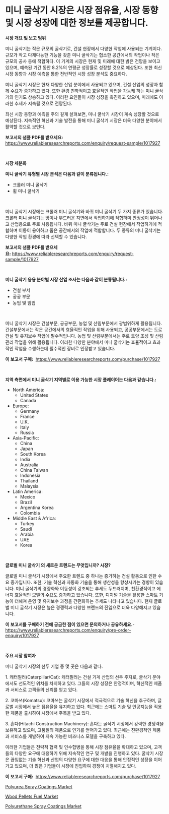 <p><h1>미니 굴삭기 시장은 시장 점유율, 시장 동향 및 시장 성장에 대한 정보를 제공합니다.</h1></p><p><strong>시장 개요 및 보고 범위</strong></p>
<p><p>미니 굴삭기는 작은 규모의 굴삭기로, 건설 현장에서 다양한 작업에 사용되는 기계이다. 규모가 작고 다재다능한 기능을 갖춘 미니 굴삭기는 협소한 공간에서의 작업이나 작은 규모의 공사 등에 적합하다. 이 기계의 시장은 현재 및 미래에 대한 밝은 전망을 보이고 있으며, 예측된 기간 동안 8.2%의 연평균 성장률로 성장할 것으로 예상된다. 또한 최신 시장 동향과 시장 예측을 통한 전반적인 시장 성장 분석도 중요하다.</p><p>미니 굴삭기 시장은 현재 다양한 산업 분야에서 사용되고 있으며, 건설 산업의 성장과 함께 수요가 증가하고 있다. 또한 환경 친화적이고 효율적인 작업을 가능케 하는 미니 굴삭기의 인기도 상승하고 있다. 이러한 요인들이 시장 성장을 촉진하고 있으며, 미래에도 이러한 추세가 지속될 것으로 전망된다.</p><p>최신 시장 동향과 예측을 주의 깊게 살펴보면, 미니 굴삭기 시장이 계속 성장할 것으로 예상된다. 지속적인 혁신과 기술 발전을 통해 미니 굴삭기 시장은 더욱 다양한 분야에서 활약할 것으로 보인다.</p></p>
<p><strong>보고서의 샘플 PDF를 받으세요:</strong> <a href="https://www.reliableresearchreports.com/enquiry/request-sample/1017927">https://www.reliableresearchreports.com/enquiry/request-sample/1017927</a></p>
<p>&nbsp;</p>
<p><strong>시장 세분화</strong></p>
<p><strong>미니 굴삭기 유형별 시장 분석은 다음과 같이 분류됩니다.:</strong></p>
<p><ul><li>크롤러 미니 굴삭기</li><li>휠 미니 굴삭기</li></ul></p>
<p>&nbsp;</p>
<p><p>미니 굴삭기 시장에는 크롤러 미니 굴삭기와 바퀴 미니 굴삭기 두 가지 종류가 있습니다. 크롤러 미니 굴삭기는 땅이나 부드러운 지면에서 작업하기에 적합하며 안정성이 뛰어나고 산업용으로 주로 사용됩니다. 바퀴 미니 굴삭기는 주로 건설 현장에서 작업하기에 적합하며 이동이 용이하고 좁은 공간에서의 작업에 적합합니다. 두 종류의 미니 굴삭기는 다양한 작업 환경에 따라 선택할 수 있습니다.</p></p>
<p><strong>보고서의 샘플 PDF를 받으세요:</strong>&nbsp;<a href="https://www.reliableresearchreports.com/enquiry/request-sample/1017927">https://www.reliableresearchreports.com/enquiry/request-sample/1017927</a></p>
<p>&nbsp;</p>
<p><strong> 미니 굴삭기 응용 분야별 시장 산업 조사는 다음과 같이 분류됩니다.:</strong></p>
<p><ul><li>건설 부서</li><li>공공 부문</li><li>농업 및 임업</li></ul></p>
<p>&nbsp;</p>
<p><p>미니 굴삭기 시장은 건설부문, 공공부문, 농업 및 산림부문에서 광범위하게 활용됩니다. 건설부문에서는 작은 공간에서의 효율적인 작업을 위해 사용되고, 공공부문에서는 도로 건설 및 유지보수 작업에 필수적입니다. 농업 및 산림부문에서는 주로 토양 조성 및 산림 관리 작업을 위해 활용됩니다. 이러한 다양한 분야에서 미니 굴삭기는 효율적이고 효과적인 작업을 수행하는데 필수적인 장비로 인정받고 있습니다.</p></p>
<p><strong>이 보고서 구매:</strong>&nbsp; <a href="https://www.reliableresearchreports.com/purchase/1017927">https://www.reliableresearchreports.com/purchase/1017927</a></p>
<p>&nbsp;</p>
<p><strong>지역 측면에서 미니 굴삭기 지역별로 이용 가능한 시장 플레이어는 다음과 같습니다.:</strong></p>
<p><ul>
    <li>
        North America:
        <ul>
            <li>United States</li>
            <li>Canada</li>
        </ul>
    </li>
    <li>
        Europe:
        <ul>
            <li>Germany</li>
            <li>France</li>
            <li>U.K.</li>
            <li>Italy</li>
            <li>Russia</li>
        </ul>
    </li>
    <li>
        Asia-Pacific:
        <ul>
            <li>China</li>
            <li>Japan</li>
            <li>South Korea</li>
            <li>India</li>
            <li>Australia</li>
            <li>China Taiwan</li>
            <li>Indonesia</li>
            <li>Thailand</li>
            <li>Malaysia</li>
        </ul>
    </li>
    <li>
        Latin America:
        <ul>
            <li>Mexico</li>
            <li>Brazil</li>
            <li>Argentina Korea</li>
            <li>Colombia</li>
        </ul>
    </li>
    <li>
        Middle East & Africa:
        <ul>
            <li>Turkey</li>
            <li>Saudi</li>
            <li>Arabia</li>
            <li>UAE</li>
            <li>Korea</li>
        </ul>
    </li>
    </ul></p>
<p>&nbsp;</p>
<p><strong>글로벌 미니 굴삭기 의 새로운 트렌드는 무엇입니까? 시장?</strong></p>
<p><p>글로벌 미니 굴삭기 시장에서 주요한 트렌드 중 하나는 증가하는 건설 활동으로 인한 수요 증가입니다. 또한, 기술 혁신과 자동화 기술을 통해 생산성을 향상시키는 경향이 있습니다. 미니 굴삭기의 경량화와 이동성이 강조되는 추세도 두드러지며, 친환경적이고 에너지 효율적인 모델의 수요도 증가하고 있습니다. 또한, 디지털 기술을 활용한 스마트 기능이 더해져 운영 및 유지보수 과정을 간편화하는 추세도 나타나고 있습니다. 현재 글로벌 미니 굴삭기 시장은 높은 경쟁력과 다양한 브랜드의 진입으로 더욱 다양해지고 있습니다.</p></p>
<p><strong>이 보고서를 구매하기 전에 궁금한 점이 있으면 문의하거나 공유하세요.</strong>- <a href="https://www.reliableresearchreports.com/enquiry/pre-order-enquiry/1017927">https://www.reliableresearchreports.com/enquiry/pre-order-enquiry/1017927</a></p>
<p>&nbsp;</p>
<p><strong>주요 시장 참여자</strong></p>
<p><p>미니 굴삭기 시장의 선두 기업 중 몇 곳은 다음과 같다.</p><p>1. 캐터필러(Caterpillar/Cat): 캐터필러는 건설 기계 산업의 선두 주자로, 굴삭기 분야에서도 선도적인 위치를 차지하고 있다. 그들의 시장 성장은 안정적이며, 혁신적인 제품과 서비스로 고객들의 신뢰를 얻고 있다.</p><p>2. 코마쓰(Komatsu): 코마쓰는 굴삭기 시장에서 적극적으로 기술 혁신을 추구하며, 글로벌 시장에서 높은 점유율을 유지하고 있다. 최근에는 스마트 기술 및 인공지능을 적용한 제품을 출시하여 시장에서 주목을 받고 있다.</p><p>3. 혼다(Hitachi Construction Machinery): 혼다는 굴삭기 시장에서 강력한 경쟁력을 보유하고 있으며, 고품질의 제품으로 인기를 얻어가고 있다. 최근에는 친환경적인 제품과 서비스를 개발하여 지속 가능한 비즈니스 모델을 구축하고 있다.</p><p>이러한 기업들은 전략적 협력 및 인수합병을 통해 시장 점유율을 확대하고 있으며, 고객들의 다양한 요구에 대응하기 위해 지속적인 연구 및 개발을 진행하고 있다. 굴삭기 시장은 끊임없는 기술 혁신과 산업의 다양한 요구에 대한 대응을 통해 안정적인 성장을 이어가고 있으며, 더 많은 기업들이 시장에 진입하여 경쟁이 치열해지고 있다.</p></p>
<p><strong>이 보고서 구매:</strong>&nbsp;&nbsp;<a href="https://www.reliableresearchreports.com/purchase/1017927">https://www.reliableresearchreports.com/purchase/1017927</a></p>
<p><p><a href="https://github.com/nicoletavirag/Market-Research-Report-List-2/blob/main/polyurea-spray-coatings-market.md">Polyurea Spray Coatings Market</a></p><p><a href="https://github.com/mauripalmi/Market-Research-Report-List-2/blob/main/wood-pellets-fuel-market.md">Wood Pellets Fuel Market</a></p><p><a href="https://github.com/redneck06/Market-Research-Report-List-2/blob/main/polyurethane-spray-coatings-market.md">Polyurethane Spray Coatings Market</a></p></p>
